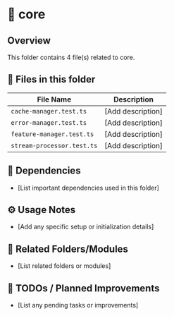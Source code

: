 # 📂 core

## Overview
This folder contains 4 file(s) related to core.

## 📄 Files in this folder

| File Name | Description |
|-----------|-------------|
| `cache-manager.test.ts` | [Add description] |
| `error-manager.test.ts` | [Add description] |
| `feature-manager.test.ts` | [Add description] |
| `stream-processor.test.ts` | [Add description] |

## 🔗 Dependencies
- [List important dependencies used in this folder]

## ⚙️ Usage Notes
- [Add any specific setup or initialization details]

## 🔄 Related Folders/Modules
- [List related folders or modules]

## 🚧 TODOs / Planned Improvements
- [List any pending tasks or improvements]
